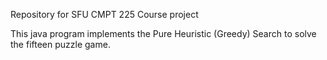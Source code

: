 Repository for SFU CMPT 225 Course project

This java program implements the Pure Heuristic (Greedy) Search to solve the fifteen puzzle game.

